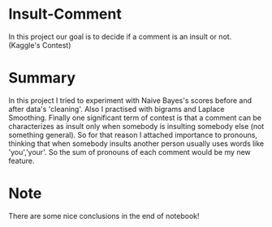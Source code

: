 # Insult-Comment
In this project our goal is to decide if a comment is an insult or not. (Kaggle's Contest)

# Summary
In this project I tried to experiment with Naive Bayes's scores before and after data's 'cleaning'. Also I practised with bigrams and Laplace Smoothing. Finally one significant term of contest is that a comment can be characterizes as insult only when somebody is insulting somebody else (not something general). So for that reason I attached importance to pronouns, thinking that when somebody insults another person usually uses words like 'you','your'. So the sum of pronouns of each comment would be my new feature.

# Note 
There are some nice conclusions in the end of notebook!
